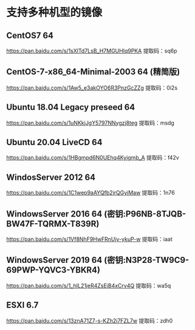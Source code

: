 # 支持多种机型的镜像

## CentOS7 64

https://pan.baidu.com/s/1sXlTd7LsB_H7MGUHIq9PKA 提取码：sq6p

## CentOS-7-x86_64-Minimal-2003 64 (精简版)

https://pan.baidu.com/s/1Aw5_e3akOYO6R3PnzGcZZg 提取码：0i2s

## Ubuntu 18.04 Legacy preseed 64

https://pan.baidu.com/s/1uNKkjJgY5797NNygzj8teg 提取码：msdg

## Ubuntu 20.04 LiveCD 64

https://pan.baidu.com/s/1HBgmpd6N0UEhq4Kyigmb_A 提取码：f42v

## WindosServer 2012 64

https://pan.baidu.com/s/1C1wep9aAYQfb2jrQGyiMaw 提取码：1n76

## WindowsServer 2016 64 (密钥:P96NB-8TJQB-BW47F-TQRMX-T839R)

https://pan.baidu.com/s/1Vf8NhF9HwFRnUjv-ykuP-w 提取码：iaat

## WindowsServer 2019 64 (密钥:N3P28-TW9C9-69PWP-YQVC3-YBKR4)

https://pan.baidu.com/s/1_hIL21jeR4ZsEjB4xCrv4Q 提取码：wa5q

## ESXI 6.7

https://pan.baidu.com/s/13znA71Z7-s-KZh2i7FZL7w 提取码：zdh0
